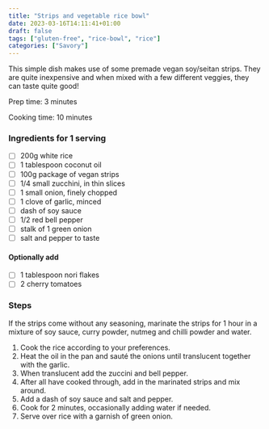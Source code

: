 ```yaml
---
title: "Strips and vegetable rice bowl"
date: 2023-03-16T14:11:41+01:00
draft: false
tags: ["gluten-free", "rice-bowl", "rice"]
categories: ["Savory"]
---
```


This simple dish makes use of some premade vegan soy/seitan strips. They are quite inexpensive and when mixed with a few different veggies, they can taste quite good!

<div class="recipe" id="recipe">
Prep time: 3 minutes

Cooking time: 10 minutes

### Ingredients for 1 serving
- [ ] 200g white rice
- [ ] 1 tablespoon coconut oil
- [ ] 100g package of vegan strips
- [ ] 1/4 small zucchini, in thin slices
- [ ] 1 small onion, finely chopped
- [ ] 1 clove of garlic, minced
- [ ] dash of soy sauce
- [ ] 1/2 red bell pepper
- [ ] stalk of 1 green onion
- [ ] salt and pepper to taste
#### Optionally add
- [ ] 1 tablespoon nori flakes
- [ ] 2 cherry tomatoes

### Steps
If the strips come without any seasoning, marinate the strips for 1 hour in a mixture of soy sauce, curry powder, nutmeg and chilli powder and water.
1. Cook the rice according to your preferences.
2. Heat the oil in the pan and sauté the onions until translucent together with the garlic.
3. When translucent add the zuccini and bell pepper.
4. After all have cooked through, add in the marinated strips and mix around.
4. Add a dash of soy sauce and salt and pepper.
5. Cook for 2 minutes, occasionally adding water if needed.
6. Serve over rice with a garnish of green onion.

</div>
